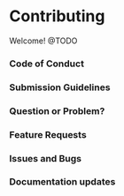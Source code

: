 # Contributing
Welcome! @TODO

### Code of Conduct

### Submission Guidelines

### Question or Problem?

### Feature Requests

### Issues and Bugs

### Documentation updates
